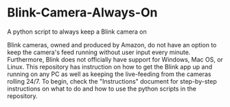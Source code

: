 # Blink-Camera-Always-On
A python script to always keep a Blink camera on

Blink cameras, owned and produced by Amazon, do not have an option to keep the camera's feed running without user input every minute. Furthermore, Blink does not officially have support for Windows, Mac OS, or Linux. This repository has instruction on how to get the Blink app up and running on any PC as well as keeping the live-feeding from the cameras rolling 24/7. To begin, check the "Instructions" document for step-by-step instructions on what to do and how to use the python scripts in the repository.
